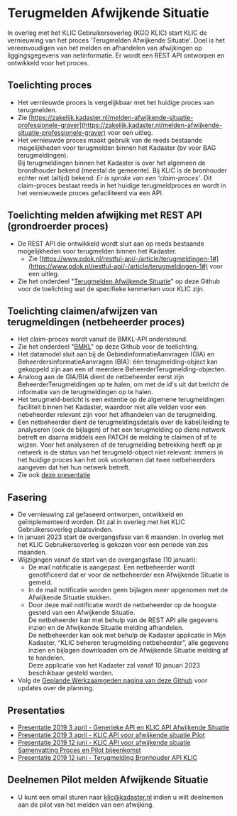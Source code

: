 # Terugmelden Afwijkende Situatie

In overleg met het KLIC Gebruikersoverleg (KGO KLIC) start KLIC de vernieuwing van het proces 'Terugmelden Afwijkende Situatie'. Doel is het vereenvoudigen van het melden en afhandelen van afwijkingen op liggingsgegevens van netinformatie. Er wordt een REST API ontworpen en ontwikkeld voor het proces. 

## Toelichting proces 
- Het vernieuwde proces is vergelijkbaar met het huidige proces van terugmelden.
- Zie [https://zakelijk.kadaster.nl/melden-afwijkende-situatie-professionele-graver](https://zakelijk.kadaster.nl/melden-afwijkende-situatie-professionele-graver) voor een uitleg.
- Het vernieuwde proces maakt gebruik van de reeds bestaande mogelijkheden voor terugmelden binnen het Kadaster (bv voor BAG terugmeldingen).  \
Bij terugmeldingen binnen het Kadaster is over het algemeen de brondhouder bekend (meestal de gemeente). Bij KLIC is de bronhouder echter niet (altijd) bekend: *Er is sprake van een ‘claim-proces’*. Dit claim-proces bestaat reeds in het huidige terugmeldproces en wordt in het vernieuwede proces gefaciliteerd via een API.



## Toelichting melden afwijking met REST API (grondroerder proces)
- De REST API die ontwikkeld wordt sluit aan op reeds bestaande mogelijkheden voor terugmelden binnen het Kadaster. 
  - Zie [https://www.pdok.nl/restful-api/-/article/terugmeldingen-1#](https://www.pdok.nl/restful-api/-/article/terugmeldingen-1#) voor een uitleg.
- Zie het onderdeel "[Terugmelden Afwijkende Situatie](../../Terugmelden%20Afwijkende%20Situatie)" op deze Github voor de toelichting wat de specifieke kenmerken voor KLIC zijn.

## Toelichting claimen/afwijzen van terugmeldingen (netbeheerder proces)
- Het claim-proces wordt vanuit de BMKL-API ondersteund. 
- Zie het onderdeel "[BMKL](../../BMKL/BMKL%202.1/BMKL%202.1%20(B2B-koppeling%20beheerdersinformatie).md)" op deze Github voor de toelichting.
- Het datamodel sluit aan bij de GebiedinformatieAanvragen (GIA) en BeheerdersinformatieAanvragen (BIA): één terugmelding-object kan gekoppeld zijn aan een of meerdere BeheerderTerugmelding-objecten.
- Analoog aan de GIA/BIA dient de netbeheerder eerst zijn BeheerderTerugmeldingen op te halen, om met de id's uit dat bericht de informatie van de terugmeldingen op te halen.
- Het terugmeld-bericht is een extentie op de algemene terugmeldingen faciliteit binnen het Kadaster, waardoor niet alle velden voor een nebeheerder relevant zijn voor het afhandelen van de terugmelding.
- Een netbeheerder dient de terugmeldingsdetails over de kabel/leiding te analyseren (ook de bijlagen) of het een terugmelding op diens netwerk betreft en daarna middels een PATCH de melding te claimen of af te wijzen. Voor het analyseren of de terugmelding betrekking heeft op je netwerk is de status van het terugmeld-object niet relevant: immers in het huidige proces kan het ook voorkomen dat twee netbeheerders aangeven dat het hun netwerk betreft.
- Zie ook [deze presentatie](Terugmeldproces.pdf)

## Fasering
- De vernieuwing zal gefaseerd ontworpen, ontwikkeld en geïmplementeerd worden. Dit zal in overleg met het KLIC Gebruikersoverleg plaatsvinden. 
- In januari 2023 start de overgangsfase van 6 maanden. In overleg met het KLIC Gebruikersoverleg is gekozen voor een periode van zes maanden.
- Wijzigingen vanaf de start van de overgangsfase (10 januari):
  - De mail notificatie is aangepast. Een netbeheerder wordt genotificeerd dat er voor de netbeheerder een Afwijkende Situatie is gemeld.
  - In de mail notificatie worden geen bijlagen meer opgenomen met de Afwijkende Situatie stukken. 
  - Door deze mail notificatie wordt de netbeheerder op de hoogste gesteld van een Afwijkende Situatie.  \
  De netbeheerder kan met behulp van de REST API alle gegevens inzien en de Afwijkende Situatie melding afhandelen.  \
  De netbeheerder kan ook met behulp de Kadaster applicatie in Mijn Kadaster, “KLIC beheren terugmelding netbeheerder”, alle gegevens inzien en bijlagen downloaden om de Afwijkende Situatie melding af te handelen.  \
  Deze applicatie van het Kadaster zal vanaf 10 januari 2023 beschikbaar gesteld worden. 
- Volg de [Geplande Werkzaamgeden pagina van deze Github](../../KLIC%20-%20Geplande%20werkzaamheden.md) voor updates over de planning. 

## Presentaties
- [Presentatie 2019 3 april - Generieke API en KLIC API Afwijkende Situatie](2019%203%20april%20-%20Generieke%20API%20en%20KLIC%20API%20Afwijkende%20Situatie.pdf)
- [Presentatie 2019 3 april - KLIC API voor afwijkende situatie Pilot](2019%203%20april%20-%20KLIC%20API%20voor%20afwijkende%20situatie%20Pilot.pdf)
- [Presentatie 2019 12 juni - KLIC API voor afwijkende situatie Samenvatting Proces en Pilot bijeenkomst](2019%2012%20juni%20-%20KLIC%20API%20voor%20afwijkende%20situatie%20Samenvatting%20Proces%20en%20Pilot%20bijeenkomst.pdf)
- [Presentatie 2019 12 juni - Terugmelding Bronhouder API KLIC](2019%2012%20juni%20-%20Terugmelding%20Bronhouder%20API%20KLIC.pdf)

## Deelnemen Pilot melden Afwijkende Situatie
-  U kunt een email sturen naar klic@kadaster.nl indien u wilt deelnemen aan de pilot van het melden van een afwijking.

